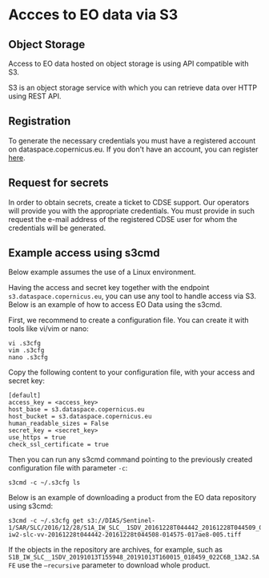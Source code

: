 # Accces to EO data via S3

## Object Storage

Access to EO data hosted on object storage is using API compatible with S3. 

S3 is an object storage service with which you can retrieve data over HTTP using REST API.

## Registration

To generate the necessary credentials you must have a registered account on dataspace.copernicus.eu. If you don't have an account, you can register [here](https://identity.dataspace.copernicus.eu/auth/realms/CDSE/login-actions/registration?client_id=cdse-public&tab_id=y6n555-H1GU).

## Request for secrets

In order to obtain secrets, create a ticket to CDSE support. Our operators will provide you with the appropriate credentials. You must provide in such request the e-mail address of the registered CDSE user for whom the credentials will be generated.

## Example access using s3cmd

Below example assumes the use of a Linux environment.

Having the access and secret key together with the endpoint `s3.dataspace.copernicus.eu`, you can use any tool to handle access via S3. Below is an example of how to access EO Data using the s3cmd.

First, we recommend to create a configuration file. You can create it with tools like vi/vim or nano:
```
vi .s3cfg
vim .s3cfg
nano .s3cfg
```
Copy the following content to your configuration file, with your access and secret key:
```
[default]
access_key = <access_key>
host_base = s3.dataspace.copernicus.eu
host_bucket = s3.dataspace.copernicus.eu
human_readable_sizes = False
secret_key = <secret_key>
use_https = true
check_ssl_certificate = true
```
Then you can run any s3cmd command pointing to the previously created configuration file with parameter `-c`:
```
s3cmd -c ~/.s3cfg ls
```
Below is an example of downloading a product from the EO data repository using s3cmd:
```
s3cmd -c ~/.s3cfg get s3://DIAS/Sentinel-1/SAR/SLC/2016/12/28/S1A_IW_SLC__1SDV_20161228T044442_20161228T044509_014575_017AE8_4C26.SAFE/measurement/s1a-iw2-slc-vv-20161228t044442-20161228t044508-014575-017ae8-005.tiff
```
If the objects in the repository are archives, for example, such as `S1B_IW_SLC__1SDV_20191013T155948_20191013T160015_018459_022C6B_13A2.SAFE` use the `–recursive` parameter to download whole product.
